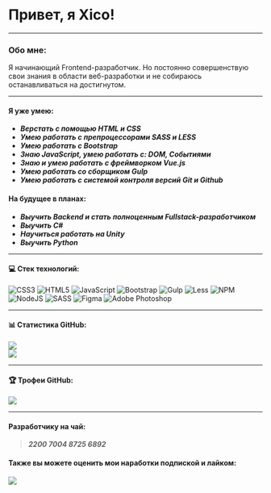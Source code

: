 
# Привет, я Xico!

***

### Обо мне:

Я начинающий Frontend-разработчик.
Но постоянно совершенствую свои знания в области веб-разработки и не собираюсь останавливаться на достигнутом.

***

#### Я уже умею:

* ___Верстать с помощью HTML и CSS___
* ___Умею работать с препроцессорами SASS и LESS___
* ___Умею работать с Bootstrap___
* ___Знаю JavaScript, умею работать с: DOM, Событиями___
* ___Знаю и умею работать с фреймворком Vue.js___
* ___Умею работать со сборщиком Gulp___
* ___Умею работать с системой контроля версий Git и Github___

#### На будущее в планах:

* ___Выучить Backend и стать полноценным Fullstack-разработчиком___
* ___Выучить C#___
* ___Научиться работать на Unity___
* ___Выучить Python___

***

#### 💻 Стек технологий:

![CSS3](https://img.shields.io/badge/css3-%231572B6.svg?style=plastic&logo=css3&logoColor=white) ![HTML5](https://img.shields.io/badge/html5-%23E34F26.svg?style=plastic&logo=html5&logoColor=white) ![JavaScript](https://img.shields.io/badge/javascript-%23323330.svg?style=plastic&logo=javascript&logoColor=%23F7DF1E) ![Bootstrap](https://img.shields.io/badge/bootstrap-%23563D7C.svg?style=plastic&logo=bootstrap&logoColor=white) ![Gulp](https://img.shields.io/badge/GULP-%23CF4647.svg?style=plastic&logo=gulp&logoColor=white) ![Less](https://img.shields.io/badge/less-2B4C80?style=plastic&logo=less&logoColor=white) ![NPM](https://img.shields.io/badge/NPM-%23000000.svg?style=plastic&logo=npm&logoColor=white) ![NodeJS](https://img.shields.io/badge/node.js-6DA55F?style=plastic&logo=node.js&logoColor=white) ![SASS](https://img.shields.io/badge/SASS-hotpink.svg?style=plastic&logo=SASS&logoColor=white) 	![Figma](https://img.shields.io/badge/figma-%23F24E1E.svg?style=plastic&logo=figma&logoColor=white) ![Adobe Photoshop](https://img.shields.io/badge/adobephotoshop-%2331A8FF.svg?style=plastic&logo=adobephotoshop&logoColor=white)

***

#### 📊 Статистика GitHub:

![](https://github-readme-stats.vercel.app/api?username=Xico&theme=monokai&hide_border=true&include_all_commits=true&count_private=true)
<br/>
![](https://github-readme-stats.vercel.app/api/top-langs/?username=Xico&theme=monokai&hide_border=true&include_all_commits=true&count_private=true&layout=compact)

***

#### 🏆 Трофеи GitHub:

![](https://github-profile-trophy.vercel.app/?username=Xico&theme=monokai&no-frame=true&no-bg=true&margin-w=4)

***

#### Разработчику на чай:

> ___2200 7004 8725 6892___

#### Также вы можете оценить мои наработки подпиской и лайком:

[![](https://visitcount.itsvg.in/api?id=Xico14&label=https%3A%2F%2Fgithub.com%2FXico14&color=2&icon=3&pretty=false)](https://visitcount.itsvg.in)
